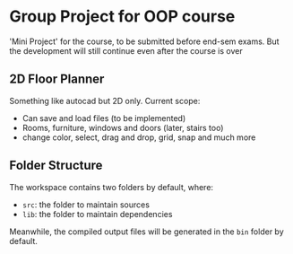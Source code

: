 # Group Project for OOP course

'Mini Project' for the course, to be submitted before end-sem exams. But the development will still continue even after the course is over

## 2D Floor Planner

Something like autocad but 2D only. Current scope:

- Can save and load files (to be implemented)
- Rooms, furniture, windows and doors (later, stairs too)
- change color, select, drag and drop, grid, snap and much more

## Folder Structure

The workspace contains two folders by default, where:

- `src`: the folder to maintain sources
- `lib`: the folder to maintain dependencies

Meanwhile, the compiled output files will be generated in the `bin` folder by default.
